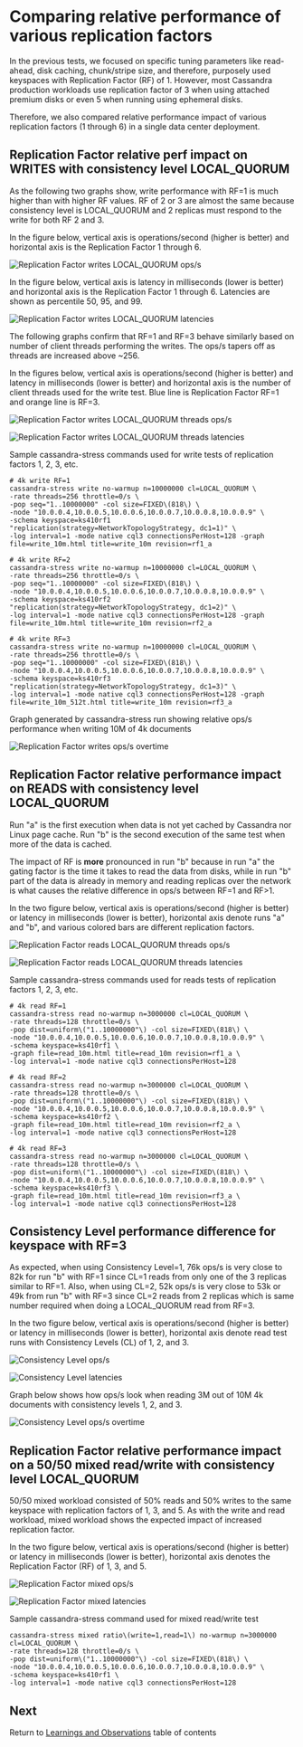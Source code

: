 # Comparing relative performance of various replication factors

In the previous tests, we focused on specific tuning parameters like read-ahead, disk caching, chunk/stripe size, and therefore, purposely used keyspaces with Replication Factor (RF) of 1. However, most Cassandra production workloads use replication factor of 3 when using attached premium disks or even 5 when running using ephemeral disks.

Therefore, we also compared relative performance impact of various replication factors (1 through 6) in a single data center deployment.

## Replication Factor relative perf impact on WRITES with consistency level LOCAL_QUORUM

As the following two graphs show, write performance with RF=1 is much higher than with higher RF values. RF of 2 or 3 are almost the same because consistency level is LOCAL_QUORUM and 2 replicas must respond to the write for both RF 2 and 3.

In the figure below, vertical axis is operations/second (higher is better) and horizontal axis is the Replication Factor 1 through 6.

![Replication Factor writes LOCAL_QUORUM ops/s](../images/rf-writes-localquorum-ops.png)

In the figure below, vertical axis is latency in milliseconds (lower is better) and horizontal axis is the Replication Factor 1 through 6. Latencies are shown as percentile 50, 95, and 99.

![Replication Factor writes LOCAL_QUORUM latencies](../images/rf-writes-localquorum-lat.png)

The following graphs confirm that RF=1 and RF=3 behave similarly based on number of client threads performing the writes. The ops/s tapers off as threads are increased above ~256.

In the figures below, vertical axis is operations/second (higher is better) and latency in milliseconds (lower is better) and horizontal axis is the number of client threads used for the write test. Blue line is Replication Factor RF=1 and orange line is RF=3.

![Replication Factor writes LOCAL_QUORUM threads ops/s](../images/rf-writes-localquorum-threads-ops.png)

![Replication Factor writes LOCAL_QUORUM threads latencies](../images/rf-writes-localquorum-threads-lat.png)

Sample cassandra-stress commands used for write tests of replication factors 1, 2, 3, etc.
```
# 4k write RF=1
cassandra-stress write no-warmup n=10000000 cl=LOCAL_QUORUM \
-rate threads=256 throttle=0/s \
-pop seq="1..10000000" -col size=FIXED\(818\) \
-node "10.0.0.4,10.0.0.5,10.0.0.6,10.0.0.7,10.0.0.8,10.0.0.9" \
-schema keyspace=ks410rf1 "replication(strategy=NetworkTopologyStrategy, dc1=1)" \
-log interval=1 -mode native cql3 connectionsPerHost=128 -graph file=write_10m.html title=write_10m revision=rf1_a

# 4k write RF=2
cassandra-stress write no-warmup n=10000000 cl=LOCAL_QUORUM \
-rate threads=256 throttle=0/s \
-pop seq="1..10000000" -col size=FIXED\(818\) \
-node "10.0.0.4,10.0.0.5,10.0.0.6,10.0.0.7,10.0.0.8,10.0.0.9" \
-schema keyspace=ks410rf2 "replication(strategy=NetworkTopologyStrategy, dc1=2)" \
-log interval=1 -mode native cql3 connectionsPerHost=128 -graph file=write_10m.html title=write_10m revision=rf2_a

# 4k write RF=3
cassandra-stress write no-warmup n=10000000 cl=LOCAL_QUORUM \
-rate threads=256 throttle=0/s \
-pop seq="1..10000000" -col size=FIXED\(818\) \
-node "10.0.0.4,10.0.0.5,10.0.0.6,10.0.0.7,10.0.0.8,10.0.0.9" \
-schema keyspace=ks410rf3 "replication(strategy=NetworkTopologyStrategy, dc1=3)" \
-log interval=1 -mode native cql3 connectionsPerHost=128 -graph file=write_10m_512t.html title=write_10m revision=rf3_a
```

Graph generated by cassandra-stress run showing relative ops/s performance when writing 10M of 4k documents

![Replication Factor writes ops/s overtime](../images/rf-writes-ops-overtime.png)

## Replication Factor relative performance impact on READS with consistency level LOCAL_QUORUM

Run "a" is the first execution when data is not yet cached by Cassandra nor Linux page cache. Run "b" is the second execution of the same test when more of the data is cached.

The impact of RF is **more** pronounced in run "b" because in run "a" the gating factor is the time it takes to read the data from disks, while in run "b" part of the data is already in memory and reading replicas over the network is what causes the relative difference in ops/s between RF=1 and RF>1.

In the two figure below, vertical axis is operations/second (higher is better) or latency in milliseconds (lower is better), horizontal axis denote runs "a" and "b", and various colored bars are different replication factors.

![Replication Factor reads LOCAL_QUORUM threads ops/s](../images/rf-reads-localquorum-ops.png)

![Replication Factor reads LOCAL_QUORUM threads latencies](../images/rf-reads-localquorum-lat.png)

Sample cassandra-stress commands used for reads tests of replication factors 1, 2, 3, etc.
```
# 4k read RF=1
cassandra-stress read no-warmup n=3000000 cl=LOCAL_QUORUM \
-rate threads=128 throttle=0/s \
-pop dist=uniform\("1..10000000"\) -col size=FIXED\(818\) \
-node "10.0.0.4,10.0.0.5,10.0.0.6,10.0.0.7,10.0.0.8,10.0.0.9" \
-schema keyspace=ks410rf1 \
-graph file=read_10m.html title=read_10m revision=rf1_a \
-log interval=1 -mode native cql3 connectionsPerHost=128

# 4k read RF=2
cassandra-stress read no-warmup n=3000000 cl=LOCAL_QUORUM \
-rate threads=128 throttle=0/s \
-pop dist=uniform\("1..10000000"\) -col size=FIXED\(818\) \
-node "10.0.0.4,10.0.0.5,10.0.0.6,10.0.0.7,10.0.0.8,10.0.0.9" \
-schema keyspace=ks410rf2 \
-graph file=read_10m.html title=read_10m revision=rf2_a \
-log interval=1 -mode native cql3 connectionsPerHost=128

# 4k read RF=3
cassandra-stress read no-warmup n=3000000 cl=LOCAL_QUORUM \
-rate threads=128 throttle=0/s \
-pop dist=uniform\("1..10000000"\) -col size=FIXED\(818\) \
-node "10.0.0.4,10.0.0.5,10.0.0.6,10.0.0.7,10.0.0.8,10.0.0.9" \
-schema keyspace=ks410rf3 \
-graph file=read_10m.html title=read_10m revision=rf3_a \
-log interval=1 -mode native cql3 connectionsPerHost=128
```

## Consistency Level performance difference for keyspace with RF=3

As expected, when using Consistency Level=1, 76k ops/s is very close to 82k for run "b" with RF=1 since CL=1 reads from only one of the 3 replicas similar to RF=1. Also, when using CL=2, 52k ops/s is very close to 53k or 49k from run "b" with RF=3 since CL=2 reads from 2 replicas which is same number required when doing a LOCAL_QUORUM read from RF=3.

In the two figure below, vertical axis is operations/second (higher is better) or latency in milliseconds (lower is better), horizontal axis denote read test runs with Consistency Levels (CL) of 1, 2, and 3.

![Consistency Level ops/s](../images/rf-reads-cl-ops.png)

![Consistency Level latencies](../images/rf-reads-cl-lat.png)

Graph below shows how ops/s look when reading 3M out of 10M 4k documents with consistency levels 1, 2, and 3.

![Consistency Level ops/s overtime](../images/rf-reads-cl-ops-overtime.png)

## Replication Factor relative performance impact on a 50/50 mixed read/write with consistency level LOCAL_QUORUM

50/50 mixed workload consisted of 50% reads and 50% writes to the same keyspace with replication factors of 1, 3, and 5. As with the write and read workload, mixed workload shows the expected impact of increased replication factor.

In the two figure below, vertical axis is operations/second (higher is better) or latency in milliseconds (lower is better), horizontal axis denotes the Replication Factor (RF) of 1, 3, and 5.

![Replication Factor mixed ops/s](../images/rf-mixed-ops.png)

![Replication Factor mixed latencies](../images/rf-mixed-lat.png)

Sample cassandra-stress command used for mixed read/write test

```
cassandra-stress mixed ratio\(write=1,read=1\) no-warmup n=3000000 cl=LOCAL_QUORUM \
-rate threads=128 throttle=0/s \
-pop dist=uniform\("1..10000000"\) -col size=FIXED\(818\) \
-node "10.0.0.4,10.0.0.5,10.0.0.6,10.0.0.7,10.0.0.8,10.0.0.9" \
-schema keyspace=ks410rf1 \
-log interval=1 -mode native cql3 connectionsPerHost=128
```

## Next

Return to [Learnings and Observations](../README.md#learnings-and-observations) table of contents